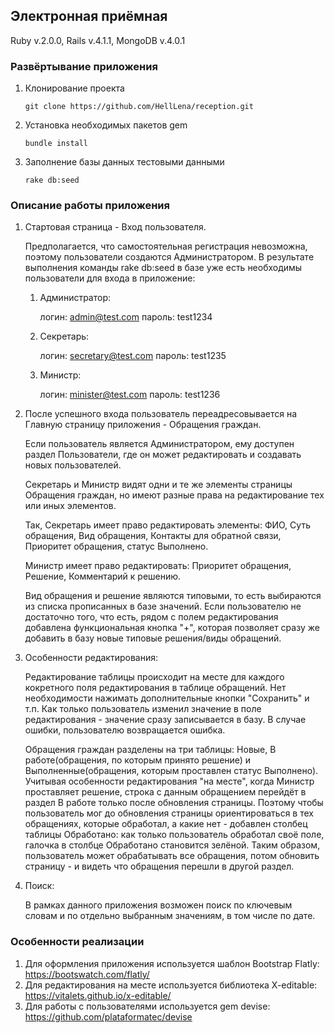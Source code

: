 ## Электронная приёмная ##

Ruby v.2.0.0, Rails v.4.1.1, MongoDB v.4.0.1

### Развёртывание приложения ###

1. Клонирование проекта
   ```
   git clone https://github.com/HellLena/reception.git
   ```
2. Установка необходимых пакетов gem
   ```
   bundle install
   ```
3. Заполнение базы данных тестовыми данными
   ```
   rake db:seed
   ```

### Описание работы приложения ###

1. Стартовая страница - Вход пользователя.

   Предполагается, что самостоятельная регистрация невозможна, поэтому пользователи создаются Администратором.
   В результате выполнения команды rake db:seed в базе уже есть необходимы пользователи для входа в приложение:

   1. Администратор:
   
      логин: admin@test.com
      пароль: test1234

   2. Секретарь:
   
      логин: secretary@test.com
      пароль: test1235

   3. Министр:
   
      логин: minister@test.com
      пароль: test1236

2. После успешного входа пользователь переадресовывается на Главную страницу приложения - Обращения граждан.

   Если пользователь является Администратором, ему доступен раздел Пользователи, где он может редактировать и создавать новых пользователей.
   
   Секретарь и Министр видят одни и те же элементы страницы Обращения граждан, но имеют разные права на редактирование тех или иных элементов.
   
   Так, Секретарь имеет право редактировать элементы: ФИО, Суть обращения, Вид обращения, Контакты для обратной связи, Приоритет обращения, статус Выполнено.
   
   Министр имеет право редактировать: Приоритет обращения, Решение, Комментарий к решению.
   
   Вид обращения и решение являются типовыми, то есть выбираются из списка прописанных в базе значений. Если пользователю не достаточно того, что есть, рядом с полем редактирования добавлена функциональная кнопка "+", которая позволяет сразу же добавить в базу новые типовые решения/виды обращений.

3. Особенности редактирования:

   Редактирование таблицы происходит на месте для каждого кокретного поля редактирования в таблице обращений. Нет необходимости нажимать дополнительные кнопки "Сохранить" и т.п. Как только пользователь изменил значение в поле редактирования - значение сразу записывается в базу. В случае ошибки, пользователю возвращается ошибка.
   
   Обращения граждан разделены на три таблицы: Новые, В работе(обращения, по которым принято решение) и Выполненные(обращения, которым проставлен статус Выполнено). Учитывая особенности редактирования "на месте", когда Министр проставляет решение, строка с данным обращением перейдёт в раздел В работе только после обновления страницы. Поэтому чтобы пользователь мог до обновления страницы ориентироваться в тех обращениях, которые обработал, а какие нет - добавлен столбец таблицы Обработано: как только пользователь обработал своё поле, галочка в столбце Обработано становится зелёной. Таким образом, пользователь может обрабатывать все обращения, потом обновить страницу - и видеть что обращения перешли в другой раздел.

4. Поиск:

   В рамках данного приложения возможен поиск по ключевым словам и по отдельно выбранным значениям, в том числе по дате.

### Особенности реализации ###

1. Для оформления приложения используется шаблон Bootstrap Flatly: https://bootswatch.com/flatly/
2. Для редактирования на месте используется библиотека X-editable: https://vitalets.github.io/x-editable/
3. Для работы с пользователями используется gem devise: https://github.com/plataformatec/devise
